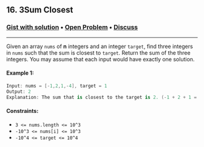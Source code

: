 ## 16. 3Sum Closest

### [Gist with solution](https://gist.github.com/asahiocean/9ab8db4edb63f74a77f177fbddee4cde) • [Open Problem](https://leetcode.com/problems/3sum-closest) • [Discuss](https://vk.cc/c3HTmo)

-------

Given an array ```nums``` of **n** integers and an integer ```target```, find three integers in ```nums``` such that the sum is closest to ```target```. Return the sum of the three integers. You may assume that each input would have exactly one solution.

#### Example 1:
```swift
Input: nums = [-1,2,1,-4], target = 1
Output: 2
Explanation: The sum that is closest to the target is 2. (-1 + 2 + 1 = 2).
```

#### Constraints:
* ```3 <= nums.length <= 10^3```
* ```-10^3 <= nums[i] <= 10^3```
* ```-10^4 <= target <= 10^4```
